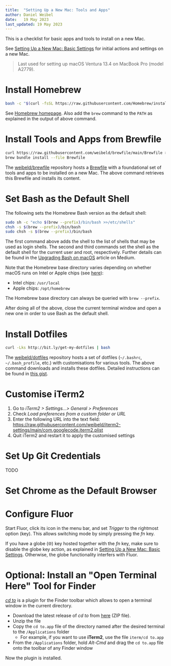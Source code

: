 ```yaml
---
title:  "Setting Up a New Mac: Tools and Apps"
author: Daniel Weibel
date:   19 May 2023
last_updated: 19 May 2023
---
```


This is a checklist for basic apps and tools to install on a new Mac.

See [Setting Up a New Mac: Basic Settings](setup-new-mac-basic-settings.html) for initial actions and settings on a new Mac.

> Last used for setting up macOS Ventura 13.4 on MacBook Pro (model A2779).

# Install Homebrew

```bash
bash -c "$(curl -fsSL https://raw.githubusercontent.com/Homebrew/install/HEAD/install.sh)"
```

See [Homebrew homepage](https://brew.sh/). Also add the `brew` command to the `PATH` as explained in the output of above command.

# Install Tools and Apps from Brewfile

```bash
curl https://raw.githubusercontent.com/weibeld/brewfile/main/Brewfile >Brewfile
brew bundle install --file Brewfile
```

The [weibeld/brewfile](https://github.com/weibeld/brewfile) repository hosts a [Brewfile](https://thoughtbot.com/blog/brewfile-a-gemfile-but-for-homebrew) with a foundational set of tools and apps to be installed on a new Mac. The above command retrieves this Brewfile and installs its content.

# Set Bash as the Default Shell

The following sets the Homebrew Bash version as the default shell:

```bash
sudo sh -c "echo $(brew --prefix)/bin/bash >>/etc/shells"
chsh -s $(brew --prefix)/bin/bash
sudo chsh -s $(brew --prefix)/bin/bash
```

The first command above adds the shell to the list of shells that may be used as login shells. The second and third commands set the shell as the default shell for the current user and root, respectively. Further details can be found in the [Upgrading Bash on macOS](https://itnext.io/upgrading-bash-on-macos-7138bd1066ba#a9cc) article on Medium.

Note that the Homebrew base directory varies depending on whether macOS runs on Intel or Apple chips (see [here](https://docs.brew.sh/FAQ#why-should-i-install-homebrew-in-the-default-location)):

- Intel chips: `/usr/local`
- Apple chips: `/opt/homebrew`

The Homebrew base directory can always be queried with `brew --prefix`.

After doing all of the above, close the current terminal window and open a new one in order to use Bash as the default shell.

# Install Dotfiles

```bash
curl -Lks http://bit.ly/get-my-dotfiles | bash
```

The [weibeld/dotfiles](https://github.com/weibeld/dotfiles) repository hosts a set of dotfiles (`~/.bashrc`, `~/.bash_profile`, etc.) with customisations for various tools. The above command downloads and installs these dotfiles. Detailed instructions can be found in [this gist](https://gist.github.com/weibeld/869f723063811e5088708a9386bf52bf).

# Customise iTerm2

1. Go to _iTerm2 > Settings...> General > Preferences_
1. Check _Load preferences from a custom folder or URL_
1. Enter the following URL into the text field: <https://raw.githubusercontent.com/weibeld/iterm2-settings/main/com.googlecode.iterm2.plist>
1. Quit iTerm2 and restart it to apply the customised settings

# Set Up Git Credentials

TODO



# Set Chrome as the Default Browser

# Configure Fluor

Start Fluor, click its icon in the menu bar, and set _Trigger_ to the rightmost option (key). This allows switching mode by simply pressing the _fn_ key.

If you have a globe (🌐) key hosted together with the _fn_ key, make sure to disable the globe key action, as explained in [Setting Up a New Mac: Basic Settings](setup-new-mac-basic-settings.html). Otherwise, the globe functionality interfers with Fluor.

# Optional: Install an "Open Terminal Here" Tool for Finder

[*cd to*](https://github.com/jbtule/cdto) is a plugin for the Finder toolbar which allows to open a terminal window in the current directory.

- Download the latest release of *cd to* from [here](https://github.com/jbtule/cdto) (ZIP file).
- Unzip the file
- Copy the `cd to.app` file of the directory named after the desired terminal to the `/Applications` folder
    - For example, if you want to use **iTerm2**, use the file `iterm/cd to.app`
- From the `/Applications` folder, hold *Alt-Cmd* and drag the `cd to.app` file onto the toolbar of any Finder window

Now the plugin is installed.
